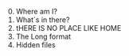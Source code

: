 0. Where am I?
1. What´s in there?
2. tHERE IS NO PLACE LIKE HOME
3. The Long format
4. Hidden files